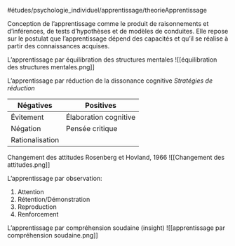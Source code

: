 #études/psychologie_individuel/apprentissage/theorieApprentissage 

Conception de l’apprentissage comme le produit de raisonnements et   d’inférences, de tests d’hypothèses et de modèles de conduites. Elle repose sur le postulat que l’apprentissage dépend des capacités et qu’il se réalise à partir des connaissances acquises.

L’apprentissage par équilibration des structures mentales
![[équilibration des structures mentales.png]]

   L’apprentissage par réduction de la dissonance cognitive
   _Stratégies de réduction_
   
Négatives|Positives
--|--
Évitement|Élaboration cognitive
Négation|Pensée critique
Rationalisation| 

Changement des attitudes Rosenberg et Hovland, 1966
![[Changement des attitudes.png]]

L’apprentissage par observation: 
1. Attention
2. Rétention/Démonstration
3. Reproduction
4. Renforcement

L’apprentissage par compréhension soudaine (insight)
![[apprentissage par compréhension soudaine.png]]





